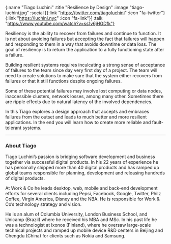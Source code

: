 {:name "Tiago Luchini"
 :title "Resilience by Design"
 :image "tiago-luchini.jpg"
 :social [{:link "https://twitter.com/tiagoluchini" :icon "fa-twitter"}
          {:link "https://luchini.nyc" :icon "fa-link"}]
 :talk "https://www.youtube.com/watch?v=ss1v6jHGDfk"}

Resiliency is the ability to recover from failures and continue to function. It is not about avoiding failures but accepting the fact that failures will happen and responding to them in a way that avoids downtime or data loss. The goal of resiliency is to return the application to a fully functioning state after a failure.

Building resilient systems requires inculcating a strong sense of acceptance of failures to the team since day very first day of a project. The team will need to create solutions to make sure that the system either recovers from failures or that it still functions despite ongoing failures.

Some of these potential failures may involve lost computing or data nodes, inaccessible clusters, network losses, among many other. Sometimes there are ripple effects due to natural latency of the involved dependencies.

In this Tiago explores a design approach that accepts and embraces failures from the outset and leads to much better and more resilient applications. In the end you will learn how to create more reliable and fault-tolerant systems.

---

### About Tiago

Tiago Luchini’s passion is bridging software development and business together via successful digital products. In his 22 years of experience he has personally shipped more than 40 digital products and has ramped up global teams responsible for planning, development and releasing hundreds of digital products.

At Work & Co he leads desktop, web, mobile and back-end development efforts for several clients including Pepsi, Facebook, Google, Twitter, Philz Coffee, Virgin America, Disney and the NBA. He is responsible for Work & Co’s technology strategy and vision.

He is an alum of Columbia University, London Business School, and Unicamp (Brazil) where he received his MBA and MSc. In his past life he was a technologist at Ixonos (Finland), where he oversaw large-scale technical projects and ramped up mobile device R&D centers in Beijing and Chengdu (China) for clients such as Nokia and Samsung.